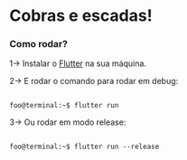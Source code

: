 # Cobras e escadas!

### Como rodar?

 1-> Instalar o <a href="https://flutter.dev/docs/get-started/install">Flutter</a> na sua máquina.

 2-> E rodar o comando para rodar em debug:
 ```console

foo@terminal:~$ flutter run

```
       
 3-> Ou rodar em modo release:

```console

foo@terminal:~$ flutter run --release

```





